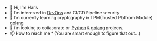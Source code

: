 - 👋 Hi, I’m Haris
- 👀 I’m interested in [DevOps](https://about.gitlab.com/topics/devops/) and CI/CD Pipeline security.
- 🌱 I’m currently learning cryptography in TPM(Trusted Platfrom Module) [golang](https://go.dev/) 
- 💞️ I’m looking to collaborate on [Python](https://www.python.org/) & [golang](https://go.dev/) projects.
- 📫 How to reach me ? (You are smart enough to figure that out...)

<!---
harris012/harris012 is a ✨ special ✨ repository because its `README.md` (this file) appears on your GitHub profile.
You can click the Preview link to take a look at your changes.
--->
